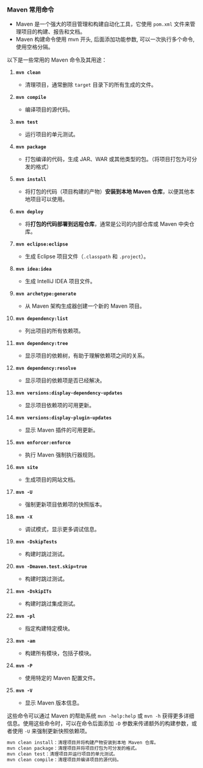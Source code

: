 ### Maven 常用命令

- Maven 是一个强大的项目管理和构建自动化工具，它使用 `pom.xml` 文件来管理项目的构建、报告和文档。
- Maven 构建命令使用 mvn 开头, 后面添加功能参数, 可以一次执行多个命令, 使用空格分隔。

以下是一些常用的 Maven 命令及其用途：

1. **`mvn clean`**
   - 清理项目，通常删除 `target` 目录下的所有生成的文件。

2. **`mvn compile`**
   - 编译项目的源代码。

3. **`mvn test`**
   - 运行项目的单元测试。

4. **`mvn package`**
   - 打包编译的代码，生成 JAR、WAR 或其他类型的包。（将项目打包为可分发的格式）

5. **`mvn install`**
   - 将打包的代码（项目构建的产物）**安装到本地 Maven 仓库**，以便其他本地项目可以使用。

6. **`mvn deploy`**
   - 将**打包的代码部署到远程仓库**，通常是公司的内部仓库或 Maven 中央仓库。

7. **`mvn eclipse:eclipse`**
   - 生成 Eclipse 项目文件（`.classpath` 和 `.project`）。

8. **`mvn idea:idea`**
   - 生成 IntelliJ IDEA 项目文件。

9. **`mvn archetype:generate`**
   - 从 Maven 架构生成器创建一个新的 Maven 项目。

10. **`mvn dependency:list`**
    - 列出项目的所有依赖项。

11. **`mvn dependency:tree`**
    - 显示项目的依赖树，有助于理解依赖项之间的关系。

12. **`mvn dependency:resolve`**
    - 显示项目的依赖项是否已经解决。

13. **`mvn versions:display-dependency-updates`**
    - 显示项目依赖项的可用更新。

14. **`mvn versions:display-plugin-updates`**
    - 显示 Maven 插件的可用更新。

15. **`mvn enforcer:enforce`**
    - 执行 Maven 强制执行器规则。

16. **`mvn site`**
    - 生成项目的网站文档。

17. **`mvn -U`**
    - 强制更新项目依赖项的快照版本。

18. **`mvn -X`**
    - 调试模式，显示更多调试信息。

19. **`mvn -DskipTests`**
    - 构建时跳过测试。

20. **`mvn -Dmaven.test.skip=true`**
    - 构建时跳过测试。

21. **`mvn -DskipITs`**
    - 构建时跳过集成测试。

22. **`mvn -pl`**
    - 指定构建特定模块。

23. **`mvn -am`**
    - 构建所有模块，包括子模块。

24. **`mvn -P`**
    - 使用特定的 Maven 配置文件。

25. **`mvn -V`**
    - 显示 Maven 版本信息。

这些命令可以通过 Maven 的帮助系统 `mvn -help:help` 或 `mvn -h` 获得更多详细信息。使用这些命令时，可以在命令后面添加 `-D` 参数来传递额外的构建参数，或者使用 `-U` 来强制更新快照依赖项。

```bash
mvn clean install：清理项目并将构建产物安装到本地 Maven 仓库。
mvn clean package：清理项目并将项目打包为可分发的格式。
mvn clean test：清理项目并运行项目的单元测试。
mvn clean compile：清理项目并编译项目的源代码。
```
